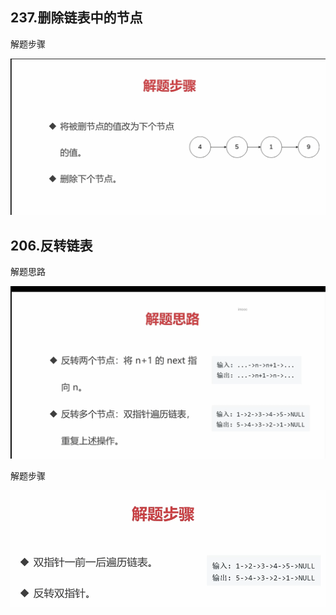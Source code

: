 ##  237.删除链表中的节点

解题步骤

![image-20210101204717117](../../img/image-20210101204717117.png)

##  206.反转链表

解题思路

![image-20210101205227159](../../img/image-20210101205227159.png)

解题步骤

![image-20210101205416960](../../img/image-20210101205416960.png)